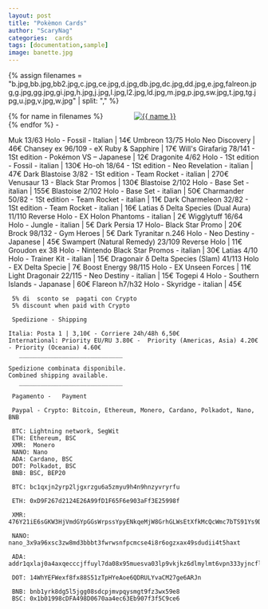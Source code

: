 ```yaml
---
layout: post
title: "Pokèmon Cards"
author: "ScaryNag"
categories:  cards
tags: [documentation,sample]
image: banette.jpg
---
```


{% assign filenames = "b.jpg,bb.jpg,bb2.jpg,c.jpg,ce.jpg,d.jpg,db.jpg,dc.jpg,dd.jpg,e.jpg,falreon.jpg,g.jpg,gg.jpg,gi.jpg,h.jpg,j.jpg,l.jpg,l2.jpg,ld.jpg,m.jpg,p.jpg,sw.jpg,t.jpg,tg.jpg,u.jpg,v.jpg,w.jpg" | split: "," %}
<div class ="image-gallery">
{% for name in filenames %}
    <div class="box">
    <a href="{{ site.imagesurl }}{{ name }}">
      <img src="{{ site.thumbsurl }}{{ name }} " alt="{{ name }}"  class="img-gallery" />
     </a>
    </div>
 {% endfor %}
-<style>
  /*! div style */
  .image-gallery {
    width:  100%;
    display: grid;
    grid-template-columns: repeat(auto-fill,minmax(200px, 1fr));
    justify-content: center;
    padding: px;
  }

  .box {
      flex-basis: 25%;  	  padding: 5px;
    /*   width: 190%;
      padding: 5px;
      margin: px; */
	  
  }

  .img-gallery {
	width: 100%;
  /* height: 200px; */
	object-fit: cover;
  transform: scale(1);
  transition: all 0.3s ease-in-out;
  &:hover {
    transform: scale(1.05);
  }
 

 </style>

</div>  

Muk 13/63 Holo - Fossil - Italian | 14€
Umbreon 13/75 Holo Neo Discovery  | 46€
Chansey ex 96/109 - eX Ruby & Sapphire |  17€
Will's Girafarig 78/141 - 1St edition - Pokémon VS – Japanese | 12€
Dragonite 4/62 Holo - 1St edition - Fossil - italian  | 130€
Ho-oh 18/64 - 1St edition - Neo Revelation - italian | 47€
Dark Blastoise 3/82 - 1St edition - Team Rocket - italian | 270€
Venusaur 13 - Black Star Promos | 130€
Blastoise 2/102 Holo - Base Set - italian | 155€
Blastoise 2/102 Holo - Base Set - italian | 50€
Charmander 50/82 - 1St edition - Team Rocket - italian | 11€
Dark Charmeleon 32/82 - 1St edition - Team Rocket - italian |  16€
Latias δ Delta Species (Dual Aura) 11/110 Reverse Holo - EX Holon Phantoms - italian | 2€
Wigglytuff 16/64 Holo - Jungle - italian | 5€
Dark Persia 17 Holo- Black Star Promo | 20€
Brock 98/132  - Gym Heroes | 5€
Dark Tyranitar n.246  Holo -  Neo Destiny - Japanese | 45€
Swampert (Natural Remedy) 23/109 Reverse Holo  | 11€
Groudon ex 38  Holo - Nintendo Black Star Promos -  italian | 30€
Latias 4/10 Holo - Trainer Kit - italian | 15€
Dragonair δ Delta Species (Slam)  41/113 Holo -  EX Delta Specie | 7€
Boost Energy 98/115  Holo -  EX Unseen Forces | 11€
Light Dragonair 22/115 - Neo Destiny -  italian | 15€
Togepi  4 Holo - Southern Islands - Japanase  | 60€
Flareon h7/h32 Holo - Skyridge -   italian | 45€

     5% di  sconto se  pagati con Crypto 
     5% discount when paid with Crypto
	 
     Spedizione - Shipping 

    Italia: Posta 1 | 3,10€ - Corriere 24h/48h 6,50€
    International: Priority EU/RU 3.80€ -  Priority (Americas, Asia) 4.20€ - Priority (Oceania) 4.60€ 
       _____________________________

    Spedizione combinata disponibile.
    Combined shipping available.
       _____________________________

     Pagamento -   Payment

     Paypal - Crypto: Bitcoin, Ethereum, Monero, Cardano, Polkadot, Nano, BNB
 
     BTC: Lightning network, SegWit
	 ETH: Ethereum, BSC
     XMR:  Monero
     NANO: Nano
     ADA: Cardano, BSC 
     DOT: Polkadot, BSC 
     BNB: BSC, BEP20
	 
	 BTC: bc1qxjn2yrp2ljgxrzgu6a5zmyu9h4n9hnzyvryrfu 
	 
	 ETH: 0xD9F267d2124E26A99fD1F65F6e903aFf3E25998f
	 
	 XMR: 476Y21iE6sGKW3HjVmdGYpGGsWrpssYpyENkqeMjW8GrhGLWsEtXfkMcQcWmc7bTS91Ys9D4xSJNCPRbu96H7a4mVFtPdWX
	 
	 NANO: nano_3x9a96xsc3zw8md3bbbt3fwrwsnfpcmcse4i8r6ogzxax49sdudii4t5haxt
	 
	 ADA: addr1qxlaj0a4axqecccjffuyl7da08x95muesva03lp9vkjkz6dlmylmt6vpn333yjncflum67wvtfhenqe6lr7z2ed9v95s9ha5jj
	 
	 DOT: 14WhYEFWexf8fx88S51zTpHYeAoe6QDRULYvaCM27ge6ARJn
	 
	 BNB: bnb1yrk8dg5l5jgg08sdcpjmvpqysmgt9fz3wx59e8
	 BSC: 0x1b01998cDFA498D0670aa4ec63Eb907f3f5C9ce6



